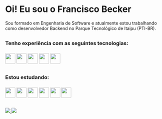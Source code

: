 <h1>Oi! Eu sou o Francisco Becker</h1>

Sou formado em Engenharia de Software e atualmente estou trabalhando como desenvolvedor Backend no Parque Tecnológico de Itaipu (PTI-BR).

##

<h3>Tenho experiência com as seguintes tecnologias:<h3>
<div>
 <img height="32" width="32" src="https://cdn.jsdelivr.net/gh/devicons/devicon/icons/git/git-original.svg" />
 <img height="32" width="32" src="https://cdn.jsdelivr.net/gh/devicons/devicon/icons/github/github-original.svg" />
 <img height="32" width="32" src="https://cdn.simpleicons.org/delphi/#EE1F35" /> 
 <img height="32" width="32" src="https://cdn.jsdelivr.net/gh/devicons/devicon/icons/mysql/mysql-original.svg" /> 
 <img height="32" width="32" src="https://cdn.simpleicons.org/amazonaws/#232F3E" /> 
</div>

## 
 
<h3>Estou estudando:<h3>
<div>
   <img height="32" width="32" src="https://cdn.jsdelivr.net/gh/devicons/devicon/icons/html5/html5-original.svg" />
   <img height="32" width="32" src="https://cdn.jsdelivr.net/gh/devicons/devicon/icons/javascript/javascript-original.svg" />        
   <img height="32" width="32" src="https://cdn.jsdelivr.net/gh/devicons/devicon/icons/vuejs/vuejs-original.svg" />       
   <img height="32" width="32" src="https://cdn.jsdelivr.net/gh/devicons/devicon/icons/react/react-original.svg" />         
   <img height="32" width="32" src="https://cdn.jsdelivr.net/gh/devicons/devicon/icons/kotlin/kotlin-original.svg" />          
   <img height="32" width="32" src="https://cdn.jsdelivr.net/gh/devicons/devicon/icons/postgresql/postgresql-original.svg" />          
</div> 

## 
  
<a href = "https://www.linkedin.com/in/francisco-becker-599649197"><img src="https://img.shields.io/badge/LinkedIn-0077B5?style=for-the-badge&logo=linkedin&logoColor=white"/> <a/>
<a href = "mailto: franciscombecker@gmail.com"><img src="https://img.shields.io/badge/Gmail-D14836?style=for-the-badge&logo=gmail&logoColor=white"/><a/>
